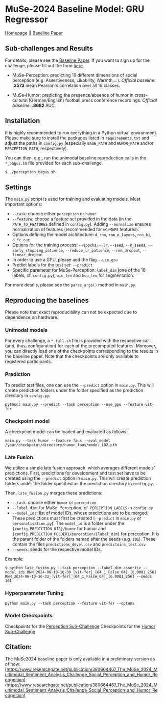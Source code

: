 # MuSe-2024 Baseline Model: GRU Regressor


[Homepage](https://www.muse-challenge.org) || [Baseline Paper](https://www.researchgate.net/publication/380664467_The_MuSe_2024_Multimodal_Sentiment_Analysis_Challenge_Social_Perception_and_Humor_Recognition)


## Sub-challenges and Results 
For details, please see the [Baseline Paper](https://www.researchgate.net/publication/380664467_The_MuSe_2024_Multimodal_Sentiment_Analysis_Challenge_Social_Perception_and_Humor_Recognition). If you want to sign up for the challenge, please fill out the form 
[here](https://www.muse-challenge.org/challenge/participate).

* MuSe-Perception: predicting 16 different dimensions of social perception (e.g. Assertiveness, Likability, Warmth,...). 
 *Official baseline*: **.3573** mean Pearson's correlation over all 16 classes.

* MuSe-Humor: predicting the presence/absence of humor in cross-cultural (German/English) football press conference recordings. 
*Official baseline*: **.8682** AUC.


## Installation
It is highly recommended to run everything in a Python virtual environment. Please make sure to install the packages listed 
in ``requirements.txt`` and adjust the paths in `config.py` (especially ``BASE_PATH`` and ``HUMOR_PATH`` and/or ``PERCEPTION_PATH``, respectively). 

You can then, e.g., run the unimodal baseline reproduction calls in the ``*_bagus.sh`` file provided for each sub-challenge.  

```bash
$ ./perception_bagus.sh
```

## Settings
The ``main.py`` script is used for training and evaluating models.  Most important options:
* ``--task``: choose either `perception` or `humor` 
* ``--feature``: choose a feature set provided in the data (in the ``PATH_TO_FEATURES`` defined in ``config.py``). Adding 
``--normalize`` ensures normalization of features (recommended for ``eGeMAPS`` features).
* Options defining the model architecture: ``d_rnn``, ``rnn_n_layers``, ``rnn_bi``, ``d_fc_out``
* Options for the training process: ``--epochs``, ``--lr``, ``--seed``,  ``--n_seeds``, ``--early_stopping_patience``,
``--reduce_lr_patience``,   ``--rnn_dropout``, ``--linear_dropout``
* In order to use a GPU, please add the flag ``--use_gpu``
* Predict labels for the test set: ``--predict``
* Specific parameter for MuSe-Perception: ``label_dim`` (one of the 16 labels, cf. ``config.py``), ``win_len`` and ``hop_len`` for segmentation.

For more details, please see the ``parse_args()`` method in ``main.py``.

## Reproducing the baselines 
Please note that exact reproducibility can not be expected due to dependence on hardware. 
### Unimodal models
For every challenge, a ``*_full.sh`` file is provided with the respective call (and, thus, configuration) for each of the precomputed features.
Moreover, you can directly load one of the checkpoints corresponding to the results in the baseline paper. Note that 
the checkpoints are only available to registered participants. 


### Prediction
To predict test files, one can use the ``--predict`` option in ``main.py``. This will create prediction folders under the folder specified as the prediction directory in ``config.py``.

```
python3 main.py --predict --task perception --use_gpu --feature vit-fer
```

### Checkpoint model
A checkpoint model can be loaded and evaluated as follows:

``` 
main.py --task humor --feature faus --eval_model /your/checkpoint/directory/humor_faus/model_102.pth
``` 


### Late Fusion
We utilize a simple late fusion approach, which averages different models' predictions. 
First, predictions for development and test set have to be created using the ``--predict`` option in ``main.py``. 
This will create prediction folders under the folder specified as the prediction directory in ``config.py``.

Then, ``late_fusion.py`` merges these predictions:
* ``--task``: choose either `humor` or `perception` 
* ``--label_dim``: for MuSe-Perception, cf. ``PERCEPTION_LABELS`` in ``config.py``
* ``--model_ids``: list of model IDs, whose predictions are to be merged. These predictions must first be created (``--predict`` in ``main.py`` or ``personalisation.py``). 
  The `model_id` is a folder under the ``{config.PREDICTION_DIR}/humor`` for humor and ``{config.PREDICTION_FOLDER}/perception/{label_dim}`` for perception. 
  It is the parent folder of the folders named after the seeds (e.g. ``101``). These contain the files ``predictions_devel.csv`` and ``predictoins_test.csv``
* ``--seeds``: seeds for the respective model IDs.  

Example:  
```
$ python late_fusion.py --task perception --label_dim assertiv --model_ids RNN_2024-06-10-10-30_[vit-fer]_[64_1_False_64]_[0.0001_256] RNN_2024-06-10-10-33_[vit-fer]_[64_1_False_64]_[0.0001_256] --seeds 101
```

### Hyperparameter Tuning

```
python main.py --task perception --feature vit-fer --optuna
```

### Model Checkpoints
Checkpoints for the [Perception Sub-Challenge](https://mediastore.rz.uni-augsburg.de/get/Bm2Ds0KUNd/)
Checkpoints for the [Humor Sub-Challenge](https://mediastore.rz.uni-augsburg.de/get/_Xvipe7oPO/)


##  Citation:

The MuSe2024 baseline paper is only available in a preliminary version as of now: [https://www.researchgate.net/publication/380664467_The_MuSe_2024_Multimodal_Sentiment_Analysis_Challenge_Social_Perception_and_Humor_Recognition](https://www.researchgate.net/publication/380664467_The_MuSe_2024_Multimodal_Sentiment_Analysis_Challenge_Social_Perception_and_Humor_Recognition)


